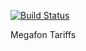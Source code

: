 [![Build Status](https://travis-ci.org/rufattabaev/MegaFon.svg?branch=master)](https://travis-ci.org/rufattabaev/MegaFon)

Megafon Tariffs